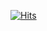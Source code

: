 
[![Hits](https://hits.seeyoufarm.com/api/count/incr/badge.svg?url=https%3A%2F%2Fgithub.com%2Falex-koko&count_bg=%23F9B6BA&title_bg=%23555555&icon=&icon_color=%23E7E7E7&title=hits&edge_flat=false)](https://hits.seeyoufarm.com)

